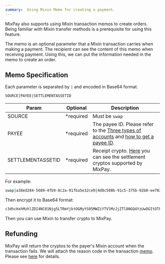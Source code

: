 ```yaml
---
summary:  Using Mixin Memo for creating a payment.
---
```


MixPay also supports using Mixin transaction memos to create orders. Being familiar with Mixin transfer methods is a prerequisite for using this feature.

The memo is an optional parameter that a Mixin transaction carries when making a payment. The recipient can see the content of this memo when receiving payment. Using this, we can put the information needed in the memo to create an order.

## Memo Specification

Each parameter is separated by `|` and encoded in Base64 format. 

```bash
SOURCE|PAYEE|SETTLEMENTASSETID
```

|  Param | Optional | Description |
| --- | --- | --- |
| SOURCE | <span class="required">*required</span> | Must be `swap` |
| PAYEE | <span class="required">*required</span> | The payee ID. Please refer to the [Three types of accounts](https://mixpay.me/developers/guides/integration-verview#three-types-of-account) and [how to get a payee ID](https://mixpay.me/developers/guides/integration-verview#payee-id). |
| SETTLEMENTASSETID | <span class="required">*required</span> | Receipt crypto. [Here](https://mixpay.me/developers/api/assets/settlement-assets) you can see the settlement cryptos supported by MixPay. |

For example: 

```bash
swap|a38ed284-5689-4fb9-8c2a-91fba5e32ce9|4d8c508b-91c5-375b-92b0-ee702ed2dac5
```

Then encrypt it to Base64 format:

```bash
c3dhcHxhMzhlZDI4NC01Njg5LTRmYjktOGMyYS05MWZiYTVlMzJjZTl8NGQ4YzUwOGItOTFjNS0zNzViLTkyYjAtZWU3MDJlZDJkYWM1
```

Then you can use Mixin to transfer crypto to MixPay.

## Refunding

MixPay will return the cryptos to the payer's Mixin account when the transaction fails. We will attach the reason code in the transaction [memo](https://mixpay.me/developers/api/memo#memo-specification). Please see [here](https://mixpay.me/developers/api/error-codes#reason-for-refund) for details.
